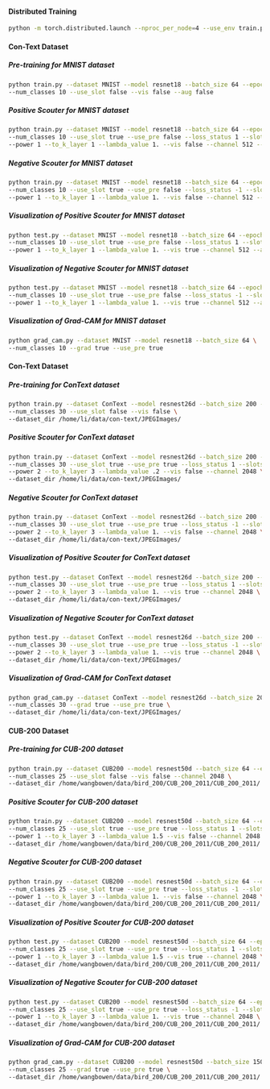 #### Distributed Training
```bash
python -m torch.distributed.launch --nproc_per_node=4 --use_env train.py --world_size 4
```

#### Con-Text Dataset

##### Pre-training for MNIST dataset
```bash
python train.py --dataset MNIST --model resnet18 --batch_size 64 --epochs 10 \
--num_classes 10 --use_slot false --vis false --aug false
```

##### Positive Scouter for MNIST dataset
```bash
python train.py --dataset MNIST --model resnet18 --batch_size 64 --epochs 10 \
--num_classes 10 --use_slot true --use_pre false --loss_status 1 --slots_per_class 2 \
--power 1 --to_k_layer 1 --lambda_value 1. --vis false --channel 512 --aug false
```

##### Negative Scouter for MNIST dataset
```bash
python train.py --dataset MNIST --model resnet18 --batch_size 64 --epochs 10 \
--num_classes 10 --use_slot true --use_pre false --loss_status -1 --slots_per_class 3 \
--power 1 --to_k_layer 1 --lambda_value 1. --vis false --channel 512 --aug false
```

##### Visualization of Positive Scouter for MNIST dataset
```bash
python test.py --dataset MNIST --model resnet18 --batch_size 64 --epochs 10 \
--num_classes 10 --use_slot true --use_pre false --loss_status 1 --slots_per_class 2 \
--power 1 --to_k_layer 1 --lambda_value 1. --vis true --channel 512 --aug false
```

##### Visualization of Negative Scouter for MNIST dataset
```bash
python test.py --dataset MNIST --model resnet18 --batch_size 64 --epochs 10 \
--num_classes 10 --use_slot true --use_pre false --loss_status -1 --slots_per_class 3 \
--power 1 --to_k_layer 1 --lambda_value 1. --vis true --channel 512 --aug false
```

##### Visualization of Grad-CAM for MNIST dataset
```bash
python grad_cam.py --dataset MNIST --model resnet18 --batch_size 64 \
--num_classes 10 --grad true --use_pre true
```

#### Con-Text Dataset

##### Pre-training for ConText dataset
```bash
python train.py --dataset ConText --model resnest26d --batch_size 200 --epochs 100 \
--num_classes 30 --use_slot false --vis false \
--dataset_dir /home/li/data/con-text/JPEGImages/
```

##### Positive Scouter for ConText dataset
```bash
python train.py --dataset ConText --model resnest26d --batch_size 200 --epochs 100 \
--num_classes 30 --use_slot true --use_pre true --loss_status 1 --slots_per_class 3 \
--power 2 --to_k_layer 3 --lambda_value .2 --vis false --channel 2048 \
--dataset_dir /home/li/data/con-text/JPEGImages/
```

##### Negative Scouter for ConText dataset
```bash
python train.py --dataset ConText --model resnest26d --batch_size 200 --epochs 100 \
--num_classes 30 --use_slot true --use_pre true --loss_status -1 --slots_per_class 3 \
--power 2 --to_k_layer 3 --lambda_value 1. --vis false --channel 2048 \
--dataset_dir /home/li/data/con-text/JPEGImages/
```

##### Visualization of Positive Scouter for ConText dataset
```bash
python test.py --dataset ConText --model resnest26d --batch_size 200 --epochs 100 \
--num_classes 30 --use_slot true --use_pre true --loss_status 1 --slots_per_class 3 \
--power 2 --to_k_layer 3 --lambda_value 1. --vis true --channel 2048 \
--dataset_dir /home/li/data/con-text/JPEGImages/
```

##### Visualization of Negative Scouter for ConText dataset
```bash
python test.py --dataset ConText --model resnest26d --batch_size 200 --epochs 100 \
--num_classes 30 --use_slot true --use_pre true --loss_status -1 --slots_per_class 3 \
--power 2 --to_k_layer 3 --lambda_value 1. --vis true --channel 2048 \
--dataset_dir /home/li/data/con-text/JPEGImages/
```

##### Visualization of Grad-CAM for ConText dataset
```bash
python grad_cam.py --dataset ConText --model resnest26d --batch_size 200 \
--num_classes 30 --grad true --use_pre true \
--dataset_dir /home/li/data/con-text/JPEGImages/
```

#### CUB-200 Dataset
##### Pre-training for CUB-200 dataset
```bash
python train.py --dataset CUB200 --model resnest50d --batch_size 64 --epochs 150 \
--num_classes 25 --use_slot false --vis false --channel 2048 \
--dataset_dir /home/wangbowen/data/bird_200/CUB_200_2011/CUB_200_2011/
```

##### Positive Scouter for CUB-200 dataset
```bash
python train.py --dataset CUB200 --model resnest50d --batch_size 64 --epochs 150 \
--num_classes 25 --use_slot true --use_pre true --loss_status 1 --slots_per_class 1 \
--power 1 --to_k_layer 3 --lambda_value 1.5 --vis false --channel 2048 \
--dataset_dir /home/wangbowen/data/bird_200/CUB_200_2011/CUB_200_2011/
```

##### Negative Scouter for CUB-200 dataset
```bash
python train.py --dataset CUB200 --model resnest50d --batch_size 64 --epochs 150 \
--num_classes 25 --use_slot true --use_pre true --loss_status -1 --slots_per_class 1 \
--power 1 --to_k_layer 3 --lambda_value 1. --vis false --channel 2048 \
--dataset_dir /home/wangbowen/data/bird_200/CUB_200_2011/CUB_200_2011/
```

##### Visualization of Positive Scouter for CUB-200 dataset
```bash
python test.py --dataset CUB200 --model resnest50d --batch_size 64 --epochs 150 \
--num_classes 25 --use_slot true --use_pre true --loss_status 1 --slots_per_class 1 \
--power 1 --to_k_layer 3 --lambda_value 1.5 --vis true --channel 2048 \
--dataset_dir /home/wangbowen/data/bird_200/CUB_200_2011/CUB_200_2011/
```

##### Visualization of Negative Scouter for CUB-200 dataset
```bash
python test.py --dataset CUB200 --model resnest50d --batch_size 64 --epochs 150 \
--num_classes 25 --use_slot true --use_pre true --loss_status -1 --slots_per_class 1 \
--power 1 --to_k_layer 3 --lambda_value 1. --vis true --channel 2048 \
--dataset_dir /home/wangbowen/data/bird_200/CUB_200_2011/CUB_200_2011/
```

##### Visualization of Grad-CAM for CUB-200 dataset
```bash
python grad_cam.py --dataset CUB200 --model resnest50d --batch_size 150 \
--num_classes 25 --grad true --use_pre true \
--dataset_dir /home/wangbowen/data/bird_200/CUB_200_2011/CUB_200_2011/
```